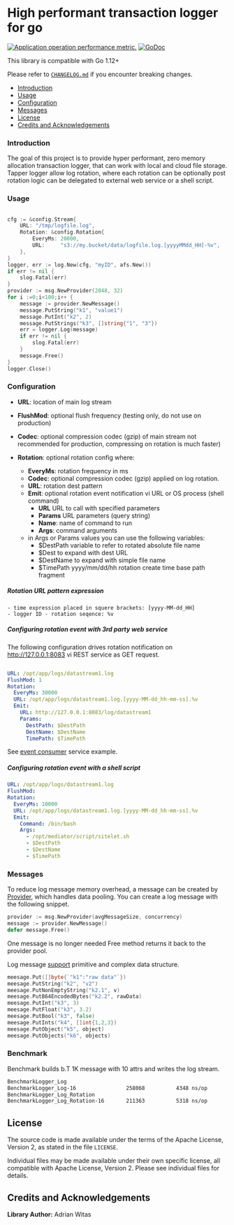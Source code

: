 # High performant transaction logger for go

[![Application operation performance metric.](https://goreportcard.com/badge/github.com/viant/tapper)](https://goreportcard.com/report/github.com/viant/tapper)
[![GoDoc](https://godoc.org/github.com/viant/tapper?status.svg)](https://godoc.org/github.com/viant/tapper)

This library is compatible with Go 1.12+

Please refer to [`CHANGELOG.md`](CHANGELOG.md) if you encounter breaking changes.

- [Introduction](#motivation)
- [Usage](#usage)
- [Configuration](#configuration)
- [Messages](#messages)
- [License](#license)
- [Credits and Acknowledgements](#credits-and-acknowledgements)

### Introduction

The goal of this project is to provide hyper performant, zero memory allocation transaction logger,
that can work with local and cloud file storage.
Tapper logger allow log rotation, where each rotation can be optionally post rotation logic can be delegated to external web service
or a shell script.


### Usage

```go

cfg := &config.Stream{
    URL: "/tmp/logfile.log",
    Rotation: &config.Rotation{
        EveryMs: 20000,
        URL:     "s3://my.bucket/data/logfile.log.[yyyyMMdd_HH]-%v",
    },
}
logger, err := log.New(cfg, "myID", afs.New())
if err != nil {
    slog.Fatal(err)
}
provider := msg.NewProvider(2048, 32)
for i :=0;i<100;i++ {
    message := provider.NewMessage()
    message.PutString("k1", "value1")
    message.PutInt("k2", 2)
    message.PutStrings("k3", []string{"1", "3"})
    err = logger.Log(message)
    if err != nil {
        slog.Fatal(err)
    }
    message.Free()
}
logger.Close()

```

### Configuration

- **URL**:  location of main log stream
- **FlushMod**: optional flush frequency (testing only, do not use on production)
- **Codec**: optional compression codec (gzip) of main stream not recommended for production, compressing on rotation is much faster) 

- **Rotation**: optional rotation config where:
    - **EveryMs**: rotation frequency in ms
    - **Codec**:  optional compression codec (gzip) applied on log rotation.
    - **URL**: rotation dest pattern
    - **Emit**: optional rotation event notification vi URL or OS process (shell command) 
        * **URL** URL to call with specified parameters
        * **Params** URL parameters (query string)
        * **Name**: name of command to run
        * **Args**: command arguments
    - in Args or Params values you can use the following variables:
        * $DestPath variable to refer to rotated absolute file name  
        * $Dest to expand with dest URL 
        * $DestName to expand with simple file name 
        * $TimePath yyyy/mm/dd/hh rotation create time base path fragment

##### Rotation URL pattern expression
    - time expression placed in squere brackets: [yyyy-MM-dd_HH]
    - logger ID - rotation seqence: %v

##### Configuring rotation event with 3rd party web service

The following configuration drives rotation notification on http://127.0.0.1:8083 
vi REST service as GET request.
```yaml

URL: /opt/app/logs/datastream1.log
FlushMod: 1
Rotation:
  EveryMs: 30000
  URL: /opt/app/logs/datastream1.log.[yyyy-MM-dd_hh-mm-ss].%v
  Emit:
    URL: http://127.0.0.1:8083/log/datastream1
    Params:
      DestPath: $DestPath
      DestName: $DestName
      TimePath: $TimePath
```

See [event consumer](emitter/consumer) service example.


##### Configuring rotation event with a shell script

```yaml
URL: /opt/app/logs/datastream1.log
FlushMod:
Rotation:
  EveryMs: 10000
  URL: /opt/app/logs/datastream1.log.[yyyy-MM-dd_hh-mm-ss].%v
  Emit:
    Command: /bin/bash
    Args:
      - /opt/mediator/script/sitelet.sh
      - $DestPath
      - $DestName
      - $TimePath
```

### Messages

To reduce log message memory overhead, a message can be created by [Provider](msg/provider.go), which 
handles data pooling. You can create a log message with the following snippet.

```go
provider := msg.NewProvider(avgMessageSize, concurrency)
message := provider.NewMessage()
defer message.Free()
```
One message is no longer needed Free method returns it back to the provider pool.


Log message [support](io/stream.go) primitive and complex data structure.

```go
meesage.Put([]byte{`"k1":"raw data"`})
meesage.PutString("k2", "v2")
meesage.PutNonEmptyString("k2.1", v)
meesage.PutB64EncodedBytes("k2.2", rawData)
meesage.PutInt("k3", 3)
meesage.PutFloat("k3", 3.2)
meesage.PutBool("k3", false)
meesage.PutInts("k4", []int{1,2,3})
meesage.PutObject("k5", object)
meesage.PutObjects("k6", objects)
```

### Benchmark

Benchmark builds b.T 1K message with 10 attrs and writes the log stream.

```bash
BenchmarkLogger_Log
BenchmarkLogger_Log-16             	  258068	      4348 ns/op	       0 B/op	       0 allocs/op
BenchmarkLogger_Log_Rotation
BenchmarkLogger_Log_Rotation-16    	  211363	      5318 ns/op	       5 B/op	       0 allocs/op
```


## License

The source code is made available under the terms of the Apache License, Version 2, as stated in the file `LICENSE`.

Individual files may be made available under their own specific license,
all compatible with Apache License, Version 2. Please see individual files for details.


##  Credits and Acknowledgements

**Library Author:** Adrian Witas

